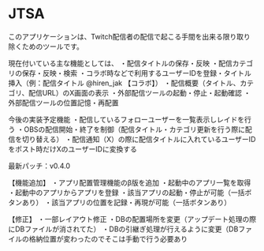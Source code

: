 # JTSA
このアプリケーションは、Twitch配信者の配信で起こる手間を出来る限り取り除くためのツールです。

現在付いている主な機能としては、
・配信タイトルの保存・反映
・配信カテゴリの保存・反映・検索
・コラボ時などで利用するユーザーIDを登録・タイトル挿入（例：配信タイトル @hiren_jak 【コラボ】）
・配信概要（タイトル、カテゴリ、配信URL）のX画面の表示
・外部配信ツールの起動・停止・起動確認
・外部配信ツールの位置記憶・再配置

今後の実装予定機能
・配信しているフォローユーザーを一覧表示しレイドを行う
・OBSの配信開始・終了を制御（配信タイトル・カテゴリ更新を行う際に配信を切り替える）
・配信通知（X）の際に配信タイトルに入れているユーザーIDをポスト時だけXのユーザーIDに変換する


最新パッチ：v0.4.0

【機能追加】
・アプリ配置管理機能のβ版を追加
・起動中のアプリ一覧を取得
・起動中のアプリからアプリを登録
・該当アプリの起動・停止が可能（一括ボタンあり）
・該当アプリの位置を記録・再現が可能（一括ボタンあり）

【修正】
・一部レイアウト修正
・DBの配置場所を変更（アップデート処理の際にDBファイルが消されてた）
・DBの引継ぎ処理が行えるように変更（DBファイルの格納位置が変わったのでそこは手動で行う必要あり
